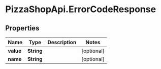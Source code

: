 # PizzaShopApi.ErrorCodeResponse

## Properties

Name | Type | Description | Notes
------------ | ------------- | ------------- | -------------
**value** | **String** |  | [optional] 
**name** | **String** |  | [optional] 


